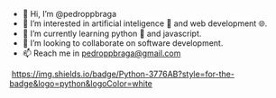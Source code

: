 - 👋 Hi, I’m @pedroppbraga
- 👀 I’m interested in artificial inteligence 🤖 and web development 🌐.
- 🌱 I’m currently learning python 🐍 and javascript.
- 💞️ I’m looking to collaborate on software development.
- 📫 Reach me in pedroppbraga@gmail.com

<img> https://img.shields.io/badge/Python-3776AB?style=for-the-badge&logo=python&logoColor=white </img>


<!---
pedroppbraga/pedroppbraga is a ✨ special ✨ repository because its `README.md` (this file) appears on your GitHub profile.
You can click the Preview link to take a look at your changes.
--->
